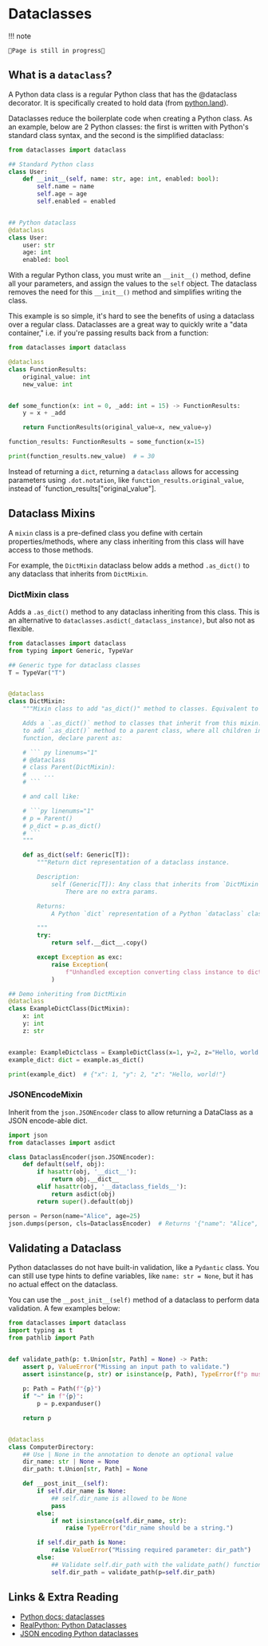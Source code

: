 # Dataclasses

!!! note

    🚧Page is still in progress🚧

## What is a `dataclass`?

A Python data class is a regular Python class that has the @dataclass decorator. It is specifically created to hold data (from [python.land](https://python.land/python-data-classes)).

Dataclasses reduce the boilerplate code when creating a Python class. As an example, below are 2 Python classes: the first is written with Python's standard class syntax, and the second is the simplified dataclass:

```py title="Standard class vs dataclass" linenums="1"
from dataclasses import dataclass

## Standard Python class
class User:
    def __init__(self, name: str, age: int, enabled: bool):
        self.name = name
        self.age = age
        self.enabled = enabled


## Python dataclass
@dataclass
class User:
    user: str
    age: int
    enabled: bool

```

With a regular Python class, you must write an `__init__()` method, define all your parameters, and assign the values to the `self` object. The dataclass removes the need for this `__init__()` method and simplifies writing the class.

This example is so simple, it's hard to see the benefits of using a dataclass over a regular class. Dataclasses are a great way to quickly write a "data container," i.e. if you're passing results back from a function:

```py title="Example dataclass function return" linenums="1"
from dataclasses import dataclass

@dataclass
class FunctionResults:
    original_value: int
    new_value: int


def some_function(x: int = 0, _add: int = 15) -> FunctionResults:
    y = x + _add

    return FunctionResults(original_value=x, new_value=y)

function_results: FunctionResults = some_function(x=15)

print(function_results.new_value)  # = 30

```

Instead of returning a `dict`, returning a `dataclass` allows for accessing parameters using `.dot.notation`, like `function_results.original_value`, instead of `function_results["original_value"].

## Dataclass Mixins

A `mixin` class is a pre-defined class you define with certain properties/methods, where any class inheriting from this class will have access to those methods.

For example, the `DictMixin` dataclass below adds a method `.as_dict()` to any dataclass that inherits from `DictMixin`.

### DictMixin class

Adds a `.as_dict()` method to any dataclass inheriting from this class. This is an alternative to `dataclasses.asdict(_dataclass_instance)`, but also not as flexible.

```py title="DictMixin" linenums="1"
from dataclasses import dataclass
from typing import Generic, TypeVar

## Generic type for dataclass classes
T = TypeVar("T")


@dataclass
class DictMixin:
    """Mixin class to add "as_dict()" method to classes. Equivalent to .__dict__.

    Adds a `.as_dict()` method to classes that inherit from this mixin. For example,
    to add `.as_dict()` method to a parent class, where all children inherit the .as_dict()
    function, declare parent as:

    # ``` py linenums="1"
    # @dataclass
    # class Parent(DictMixin):
    #     ...
    # ```

    # and call like:

    # ```py linenums="1"
    # p = Parent()
    # p_dict = p.as_dict()
    # ```
    """

    def as_dict(self: Generic[T]):
        """Return dict representation of a dataclass instance.

        Description:
            self (Generic[T]): Any class that inherits from `DictMixin` will automatically have a method `.as_dict()`.
                There are no extra params.

        Returns:
            A Python `dict` representation of a Python `dataclass` class.

        """
        try:
            return self.__dict__.copy()

        except Exception as exc:
            raise Exception(
                f"Unhandled exception converting class instance to dict. Details: {exc}"
            )

## Demo inheriting from DictMixin
@dataclass
class ExampleDictClass(DictMixin):
    x: int
    y: int
    z: str


example: ExampleDictclass = ExampleDictClass(x=1, y=2, z="Hello, world!")
example_dict: dict = example.as_dict()

print(example_dict)  # {"x": 1, "y": 2, "z": "Hello, world!"}
```

### JSONEncodeMixin

Inherit from the `json.JSONEncoder` class to allow returning a DataClass as a JSON encode-able dict.

```py title="JSONEncoder class inheritance" linenums="1"
import json
from dataclasses import asdict

class DataclassEncoder(json.JSONEncoder):
    def default(self, obj):
        if hasattr(obj, '__dict__'):
            return obj.__dict__
        elif hasattr(obj, '__dataclass_fields__'):
            return asdict(obj)
        return super().default(obj)

person = Person(name="Alice", age=25)
json.dumps(person, cls=DataclassEncoder)  # Returns '{"name": "Alice", "age": 25}'
```

## Validating a Dataclass

Python dataclasses do not have built-in validation, like a `Pydantic` class. You can still use type hints to define variables, like `name: str = None`, but it has no actual effect on the dataclass.

You can use the `__post_init__(self)` method of a dataclass to perform data validation. A few examples below:

```py title="Dataclass validation" linenums="1"
from dataclasses import dataclass
import typing as t
from pathlib import Path


def validate_path(p: t.Union[str, Path] = None) -> Path:
    assert p, ValueError("Missing an input path to validate.")
    assert isinstance(p, str) or isinstance(p, Path), TypeError(f"p must be a str or Path. Got type: ({type(p)})")
    
    p: Path = Path(f"{p}")
    if "~" in f"{p}":
        p = p.expanduser()

    return p


@dataclass
class ComputerDirectory:
    ## Use | None in the annotation to denote an optional value
    dir_name: str | None = None
    dir_path: t.Union[str, Path] = None

    def __post_init__(self):
        if self.dir_name is None:
            ## self.dir_name is allowed to be None
            pass
        else:
            if not isinstance(self.dir_name, str):
                raise TypeError("dir_name should be a string.")

        if self.dir_path is None:
            raise ValueError("Missing required parameter: dir_path")
        else:
            ## Validate self.dir_path with the validate_path() function
            self.dir_path = validate_path(p=self.dir_path)

```

## Links & Extra Reading

- [Python docs: dataclasses](https://docs.python.org/3/library/dataclasses.html)
- [RealPython: Python Dataclasses](https://realpython.com/python-data-classes/)
- [JSON encoding Python dataclasses](https://www.bruceeckel.com/2018/09/16/json-encoding-python-dataclasses/)
